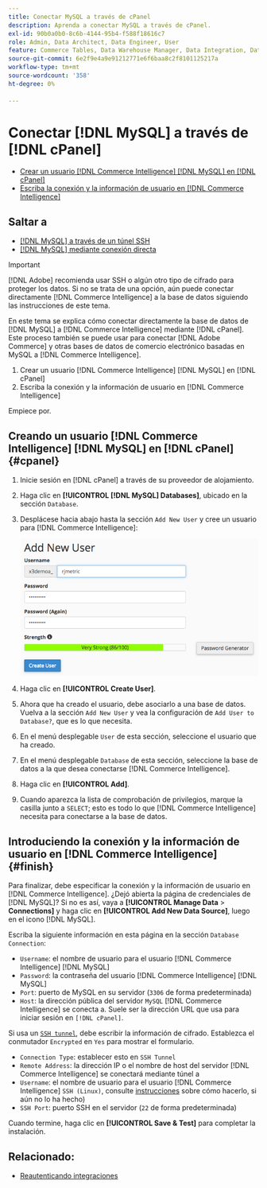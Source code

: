 ```yaml
---
title: Conectar MySQL a través de cPanel
description: Aprenda a conectar MySQL a través de cPanel.
exl-id: 90b0a0b0-8c6b-4144-95b4-f588f18616c7
role: Admin, Data Architect, Data Engineer, User
feature: Commerce Tables, Data Warehouse Manager, Data Integration, Data Import/Export, SQL Report Builder
source-git-commit: 6e2f9e4a9e91212771e6f6baa8c2f8101125217a
workflow-type: tm+mt
source-wordcount: '358'
ht-degree: 0%

---
```


# Conectar [!DNL MySQL] a través de [!DNL cPanel]

* [Crear un usuario  [!DNL Commerce Intelligence] [!DNL MySQL] en  [!DNL cPanel]](#cpanel)
* [Escriba la conexión y la información de usuario en  [!DNL Commerce Intelligence]](#finish)

## Saltar a

* [[!DNL MySQL] a través de un túnel SSH](../integrations/mysql-via-ssh-tunnel.md)
* [[!DNL MySQL] mediante conexión directa](../integrations/mysql-via-a-direct-connection.md)

>[!IMPORTANT]
>
>[!DNL Adobe] recomienda usar SSH o algún otro tipo de cifrado para proteger los datos. Si no se trata de una opción, aún puede conectar directamente [!DNL Commerce Intelligence] a la base de datos siguiendo las instrucciones de este tema.

En este tema se explica cómo conectar directamente la base de datos de [!DNL MySQL] a [!DNL Commerce Intelligence] mediante [!DNL cPanel]. Este proceso también se puede usar para conectar [!DNL Adobe Commerce] y otras bases de datos de comercio electrónico basadas en MySQL a [!DNL Commerce Intelligence].

1. Crear un usuario [!DNL Commerce Intelligence] [!DNL MySQL] en [!DNL cPanel]
1. Escriba la conexión y la información de usuario en [!DNL Commerce Intelligence]

Empiece por.

## Creando un usuario [!DNL Commerce Intelligence] [!DNL MySQL] en [!DNL cPanel] {#cpanel}

1. Inicie sesión en [!DNL cPanel] a través de su proveedor de alojamiento.
1. Haga clic en **[!UICONTROL [!DNL MySQL] Databases]**, ubicado en la sección `Database`.
1. Desplácese hacia abajo hasta la sección `Add New User` y cree un usuario para [!DNL Commerce Intelligence]:

   ![](../../../assets/create-mbi-mysql-user-cpanel.png)

1. Haga clic en **[!UICONTROL Create User]**.
1. Ahora que ha creado el usuario, debe asociarlo a una base de datos. Vuelva a la sección `Add New User` y vea la configuración de `Add User to Database?`, que es lo que necesita.
1. En el menú desplegable `User` de esta sección, seleccione el usuario que ha creado.
1. En el menú desplegable `Database` de esta sección, seleccione la base de datos a la que desea conectarse [!DNL Commerce Intelligence].
1. Haga clic en **[!UICONTROL Add]**.
1. Cuando aparezca la lista de comprobación de privilegios, marque la casilla junto a `SELECT`; esto es todo lo que [!DNL Commerce Intelligence] necesita para conectarse a la base de datos.

## Introduciendo la conexión y la información de usuario en [!DNL Commerce Intelligence] {#finish}

Para finalizar, debe especificar la conexión y la información de usuario en [!DNL Commerce Intelligence]. ¿Dejó abierta la página de credenciales de [!DNL MySQL]? Si no es así, vaya a **[!UICONTROL Manage Data** > **Connections]** y haga clic en **[!UICONTROL Add New Data Source]**, luego en el icono [!DNL MySQL].

Escriba la siguiente información en esta página en la sección `Database Connection`:

* `Username`: el nombre de usuario para el usuario [!DNL Commerce Intelligence] [!DNL MySQL]
* `Password`: la contraseña del usuario [!DNL Commerce Intelligence] [!DNL MySQL]
* `Port`: puerto de MySQL en su servidor (`3306` de forma predeterminada)
* `Host`: la dirección pública del servidor `MySQL` [!DNL Commerce Intelligence] se conecta a. Suele ser la dirección URL que usa para iniciar sesión en `[!DNL cPanel]`.

Si usa un [`SSH tunnel`](../integrations/mysql-via-ssh-tunnel.md), debe escribir la información de cifrado. Establezca el conmutador `Encrypted` en `Yes` para mostrar el formulario.

* `Connection Type`: establecer esto en `SSH Tunnel`
* `Remote Address`: la dirección IP o el nombre de host del servidor [!DNL Commerce Intelligence] se conectará mediante túnel a
* `Username`: el nombre de usuario para el usuario [!DNL Commerce Intelligence] `SSH (Linux)`, consulte [instrucciones](../../../data-analyst/importing-data/integrations/mysql-via-ssh-tunnel.md) sobre cómo hacerlo, si aún no lo ha hecho)
* `SSH Port`: puerto SSH en el servidor (`22` de forma predeterminada)

Cuando termine, haga clic en **[!UICONTROL Save & Test]** para completar la instalación.

## Relacionado:

* [Reautenticando integraciones](https://experienceleague.adobe.com/docs/commerce-knowledge-base/kb/how-to/mbi-reauthenticating-integrations.html?lang=es)
